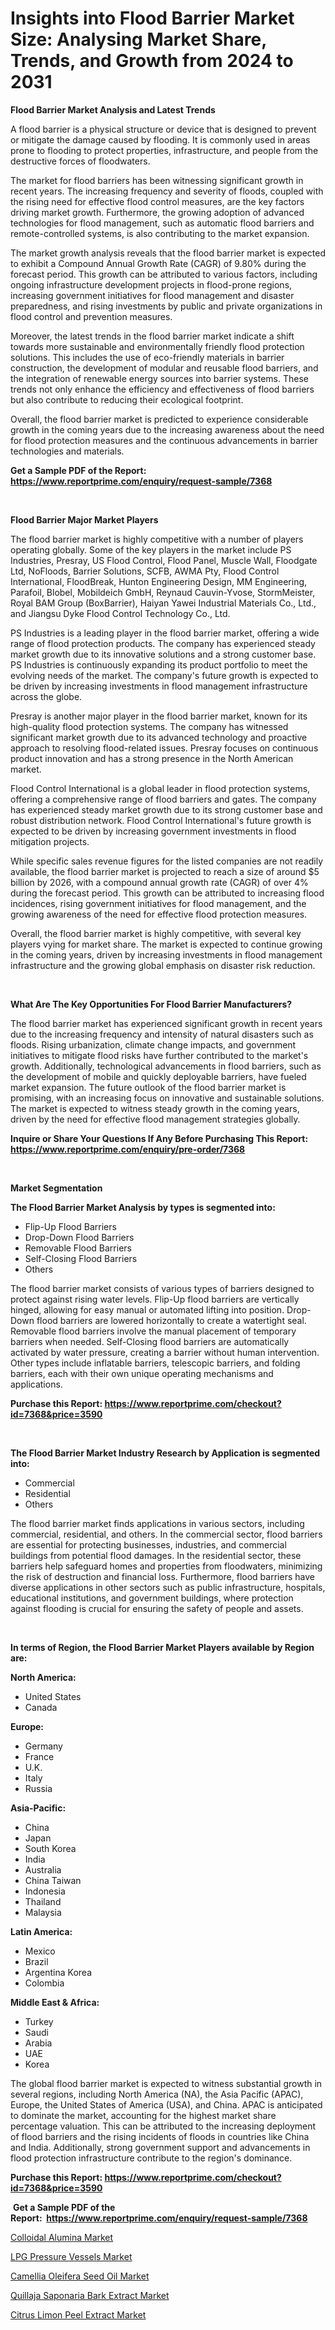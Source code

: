 <p><h1>Insights into Flood Barrier Market Size: Analysing Market Share, Trends, and Growth from 2024 to 2031</h1></p><p><strong>Flood Barrier Market Analysis and Latest Trends</strong></p>
<p><p>A flood barrier is a physical structure or device that is designed to prevent or mitigate the damage caused by flooding. It is commonly used in areas prone to flooding to protect properties, infrastructure, and people from the destructive forces of floodwaters.</p><p>The market for flood barriers has been witnessing significant growth in recent years. The increasing frequency and severity of floods, coupled with the rising need for effective flood control measures, are the key factors driving market growth. Furthermore, the growing adoption of advanced technologies for flood management, such as automatic flood barriers and remote-controlled systems, is also contributing to the market expansion.</p><p>The market growth analysis reveals that the flood barrier market is expected to exhibit a Compound Annual Growth Rate (CAGR) of 9.80% during the forecast period. This growth can be attributed to various factors, including ongoing infrastructure development projects in flood-prone regions, increasing government initiatives for flood management and disaster preparedness, and rising investments by public and private organizations in flood control and prevention measures.</p><p>Moreover, the latest trends in the flood barrier market indicate a shift towards more sustainable and environmentally friendly flood protection solutions. This includes the use of eco-friendly materials in barrier construction, the development of modular and reusable flood barriers, and the integration of renewable energy sources into barrier systems. These trends not only enhance the efficiency and effectiveness of flood barriers but also contribute to reducing their ecological footprint.</p><p>Overall, the flood barrier market is predicted to experience considerable growth in the coming years due to the increasing awareness about the need for flood protection measures and the continuous advancements in barrier technologies and materials.</p></p>
<p><strong>Get a Sample PDF of the Report:&nbsp; <a href="https://www.reportprime.com/enquiry/request-sample/7368">https://www.reportprime.com/enquiry/request-sample/7368</a></strong></p>
<p>&nbsp;</p>
<p><strong>Flood Barrier Major Market Players</strong></p>
<p><p>The flood barrier market is highly competitive with a number of players operating globally. Some of the key players in the market include PS Industries, Presray, US Flood Control, Flood Panel, Muscle Wall, Floodgate Ltd, NoFloods, Barrier Solutions, SCFB, AWMA Pty, Flood Control International, FloodBreak, Hunton Engineering Design, MM Engineering, Parafoil, Blobel, Mobildeich GmbH, Reynaud Cauvin-Yvose, StormMeister, Royal BAM Group (BoxBarrier), Haiyan Yawei Industrial Materials Co., Ltd., and Jiangsu Dyke Flood Control Technology Co., Ltd.</p><p>PS Industries is a leading player in the flood barrier market, offering a wide range of flood protection products. The company has experienced steady market growth due to its innovative solutions and a strong customer base. PS Industries is continuously expanding its product portfolio to meet the evolving needs of the market. The company's future growth is expected to be driven by increasing investments in flood management infrastructure across the globe.</p><p>Presray is another major player in the flood barrier market, known for its high-quality flood protection systems. The company has witnessed significant market growth due to its advanced technology and proactive approach to resolving flood-related issues. Presray focuses on continuous product innovation and has a strong presence in the North American market.</p><p>Flood Control International is a global leader in flood protection systems, offering a comprehensive range of flood barriers and gates. The company has experienced steady market growth due to its strong customer base and robust distribution network. Flood Control International's future growth is expected to be driven by increasing government investments in flood mitigation projects.</p><p>While specific sales revenue figures for the listed companies are not readily available, the flood barrier market is projected to reach a size of around $5 billion by 2026, with a compound annual growth rate (CAGR) of over 4% during the forecast period. This growth can be attributed to increasing flood incidences, rising government initiatives for flood management, and the growing awareness of the need for effective flood protection measures.</p><p>Overall, the flood barrier market is highly competitive, with several key players vying for market share. The market is expected to continue growing in the coming years, driven by increasing investments in flood management infrastructure and the growing global emphasis on disaster risk reduction.</p></p>
<p>&nbsp;</p>
<p><strong>What Are The Key Opportunities For Flood Barrier Manufacturers?</strong></p>
<p><p>The flood barrier market has experienced significant growth in recent years due to the increasing frequency and intensity of natural disasters such as floods. Rising urbanization, climate change impacts, and government initiatives to mitigate flood risks have further contributed to the market's growth. Additionally, technological advancements in flood barriers, such as the development of mobile and quickly deployable barriers, have fueled market expansion. The future outlook of the flood barrier market is promising, with an increasing focus on innovative and sustainable solutions. The market is expected to witness steady growth in the coming years, driven by the need for effective flood management strategies globally.</p></p>
<p><strong>Inquire or Share Your Questions If Any Before Purchasing This Report: <a href="https://www.reportprime.com/enquiry/pre-order/7368">https://www.reportprime.com/enquiry/pre-order/7368</a></strong></p>
<p>&nbsp;</p>
<p><strong>Market Segmentation</strong></p>
<p><strong>The Flood Barrier Market Analysis by types is segmented into:</strong></p>
<p><ul><li>Flip-Up Flood Barriers</li><li>Drop-Down Flood Barriers</li><li>Removable Flood Barriers</li><li>Self-Closing Flood Barriers</li><li>Others</li></ul></p>
<p><p>The flood barrier market consists of various types of barriers designed to protect against rising water levels. Flip-Up flood barriers are vertically hinged, allowing for easy manual or automated lifting into position. Drop-Down flood barriers are lowered horizontally to create a watertight seal. Removable flood barriers involve the manual placement of temporary barriers when needed. Self-Closing flood barriers are automatically activated by water pressure, creating a barrier without human intervention. Other types include inflatable barriers, telescopic barriers, and folding barriers, each with their own unique operating mechanisms and applications.</p></p>
<p><strong>Purchase this Report:&nbsp;<a href="https://www.reportprime.com/checkout?id=7368&price=3590">https://www.reportprime.com/checkout?id=7368&price=3590</a></strong></p>
<p>&nbsp;</p>
<p><strong>The Flood Barrier Market Industry Research by Application is segmented into:</strong></p>
<p><ul><li>Commercial</li><li>Residential</li><li>Others</li></ul></p>
<p><p>The flood barrier market finds applications in various sectors, including commercial, residential, and others. In the commercial sector, flood barriers are essential for protecting businesses, industries, and commercial buildings from potential flood damages. In the residential sector, these barriers help safeguard homes and properties from floodwaters, minimizing the risk of destruction and financial loss. Furthermore, flood barriers have diverse applications in other sectors such as public infrastructure, hospitals, educational institutions, and government buildings, where protection against flooding is crucial for ensuring the safety of people and assets.</p></p>
<p>&nbsp;</p>
<p><strong>In terms of Region, the Flood Barrier Market Players available by Region are:</strong></p>
<p>
    <p> <strong> North America: </strong>
        <ul>
            <li>United States</li>
            <li>Canada</li>
        </ul>
        </p> 
    <p> <strong> Europe: </strong>
        <ul>
            <li>Germany</li>
            <li>France</li>
            <li>U.K.</li>
            <li>Italy</li>
            <li>Russia</li>
        </ul>
        </p> 
    <p> <strong> Asia-Pacific: </strong>
        <ul>
            <li>China</li>
            <li>Japan</li>
            <li>South Korea</li>
            <li>India</li>
            <li>Australia</li>
            <li>China Taiwan</li>
            <li>Indonesia</li>
            <li>Thailand</li>
            <li>Malaysia</li>
        </ul>
        </p> 
    <p> <strong> Latin America: </strong>
        <ul>
            <li>Mexico</li>
            <li>Brazil</li>
            <li>Argentina Korea</li>
            <li>Colombia</li>
        </ul>
        </p> 
    <p> <strong> Middle East & Africa: </strong>
        <ul>
            <li>Turkey</li>
            <li>Saudi</li>
            <li>Arabia</li>
            <li>UAE</li>
            <li>Korea</li>
        </ul>
    </p>
    </p>
<p><p>The global flood barrier market is expected to witness substantial growth in several regions, including North America (NA), the Asia Pacific (APAC), Europe, the United States of America (USA), and China. APAC is anticipated to dominate the market, accounting for the highest market share percentage valuation. This can be attributed to the increasing deployment of flood barriers and the rising incidents of floods in countries like China and India. Additionally, strong government support and advancements in flood protection infrastructure contribute to the region's dominance.</p></p>
<p><strong>Purchase this Report: <a href="https://www.reportprime.com/checkout?id=7368&price=3590">https://www.reportprime.com/checkout?id=7368&price=3590</a></strong></p>
<p>&nbsp;<strong>Get a Sample PDF of the Report:&nbsp;&nbsp;<a href="https://www.reportprime.com/enquiry/request-sample/7368">https://www.reportprime.com/enquiry/request-sample/7368</a></strong></p>
<p><strong></strong></p>
<p><p><a href="https://medium.com/@emilypena1936/colloidal-alumina-market-outlook-industry-overview-and-forecast-2023-to-2030-1ae51172e16f">Colloidal Alumina Market</a></p><p><a href="https://medium.com/@emilypena1936/lpg-pressure-vessels-market-insight-market-trends-growth-forecasted-from-2023-to-2030-2113e0606c20">LPG Pressure Vessels Market</a></p><p><a href="https://medium.com/@emilypena1936/camellia-oleifera-seed-oil-market-insights-into-market-cagr-market-trends-and-growth-strategies-e3d79f49c3a7">Camellia Oleifera Seed Oil Market</a></p><p><a href="https://medium.com/@emilypena1936/decoding-quillaja-saponaria-bark-extract-market-metrics-market-share-trends-and-growth-patterns-b8eaf63fde6a">Quillaja Saponaria Bark Extract Market</a></p><p><a href="https://medium.com/@emilypena1936/citrus-limon-peel-extract-market-insights-into-market-cagr-market-trends-and-growth-strategies-3fab2570586e">Citrus Limon Peel Extract Market</a></p></p>